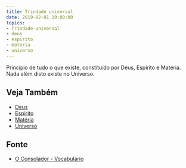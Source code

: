 ```yaml
---
title: Trindade universal
date: 2019-02-01 19:00:00
topics:
- trindade-universal
- deus
- espirito
- materia
- universo
---
```


Princípio de tudo o que existe, constituído por Deus, Espírito e Matéria. Nada
além disto existe no Universo. 

## Veja Também
* [Deus](../deus)
* [Espirito](../espirito)
* [Matéria](../materia)
* [Universo](../universo)

## Fonte
* [O Consolador - Vocabulário](http://www.oconsolador.com.br/linkfixo/vocabulario/principal.html)
